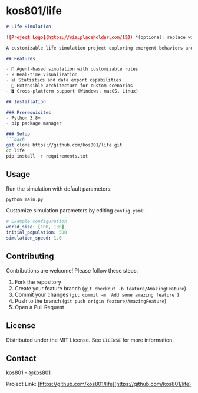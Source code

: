 # kos801/life

```markdown
# Life Simulation

![Project Logo](https://via.placeholder.com/150) *(optional: replace with actual logo if available)*

A customizable life simulation project exploring emergent behaviors and complex systems.

## Features

- 🌱 Agent-based simulation with customizable rules
- ⚡ Real-time visualization
- 📊 Statistics and data export capabilities
- 🔧 Extensible architecture for custom scenarios
- 🖥️ Cross-platform support (Windows, macOS, Linux)

## Installation

### Prerequisites
- Python 3.8+
- pip package manager

### Setup
```bash
git clone https://github.com/kos801/life.git
cd life
pip install -r requirements.txt
```

## Usage

Run the simulation with default parameters:
```bash
python main.py
```

Customize simulation parameters by editing `config.yaml`:
```yaml
# Example configuration
world_size: [100, 100]
initial_population: 500
simulation_speed: 1.0
```

## Contributing

Contributions are welcome! Please follow these steps:
1. Fork the repository
2. Create your feature branch (`git checkout -b feature/AmazingFeature`)
3. Commit your changes (`git commit -m 'Add some amazing feature'`)
4. Push to the branch (`git push origin feature/AmazingFeature`)
5. Open a Pull Request

## License

Distributed under the MIT License. See `LICENSE` for more information.

## Contact

kos801 - [@kos801](https://github.com/kos801)

Project Link: [https://github.com/kos801/life](https://github.com/kos801/life)
```